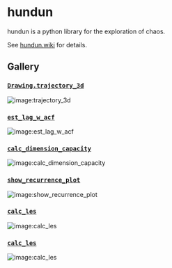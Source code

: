 # hundun

hundun is a python library for the exploration of chaos.   

See [hundun.wiki](https://github.com/llbxg/hundun/wiki) for details.

## Gallery

### [`Drawing.trajectory_3d`](https://github.com/llbxg/hundun/wiki/Drawing#trajectory_3d-)
![image:trajectory_3d](https://raw.githubusercontent.com/wiki/llbxg/hundun/image/trajectory_3d.gif)


### [`est_lag_w_acf`](https://github.com/llbxg/hundun/wiki/Estimate-the-time-lag#est_lag_w_acf)
![image:est_lag_w_acf](https://raw.githubusercontent.com/wiki/llbxg/hundun/image/est_lag_w_acf.png)


### [`calc_dimension_capacity`](https://github.com/llbxg/hundun/wiki/Calculate-the-generalized-dimension#calc_dimension_capacity)
![image:calc_dimension_capacity](https://raw.githubusercontent.com/wiki/llbxg/hundun/image/dimension_capacity.png)


### [`show_recurrence_plot`](https://github.com/llbxg/hundun/wiki/Visualization#show_recurrence_plot)
![image:show_recurrence_plot](https://raw.githubusercontent.com/wiki/llbxg/hundun/image/show_recurrence_plot2.png)


### [`calc_les`](https://github.com/llbxg/hundun/wiki/Lyapunov-exponents#calc_les)
![image:calc_les](https://raw.githubusercontent.com/wiki/llbxg/hundun/image/calc_les-Henon.png)


### [`calc_les`](https://github.com/llbxg/hundun/wiki/Lyapunov-exponents#calc_les)
![image:calc_les](https://raw.githubusercontent.com/wiki/llbxg/hundun/image/calc_les-Lorenz.png)
